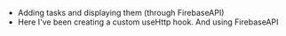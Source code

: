 - Adding tasks and displaying them (through FirebaseAPI)
- Here I've been creating a custom useHttp hook. And using FirebaseAPI
